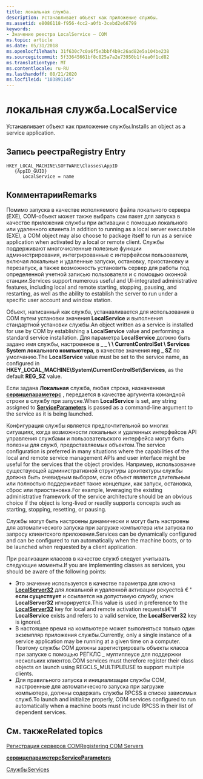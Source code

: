 ```yaml
---
title: локальная служба.
description: Устанавливает объект как приложение службы.
ms.assetid: e8086118-f956-4cc2-a0fb-3cebd2e66799
keywords:
- Значение реестра LocalService — COM
ms.topic: article
ms.date: 05/31/2018
ms.openlocfilehash: 31f630c7c0a6f5e3bbf4b9c26ad82e5a104be238
ms.sourcegitcommit: 5f33645661bf8c825a7a2e73950b1f4ea0f1cd82
ms.translationtype: MT
ms.contentlocale: ru-RU
ms.lasthandoff: 08/21/2020
ms.locfileid: "103891145"
---
```

# <a name="localservice"></a><span data-ttu-id="c2e2e-104">локальная служба.</span><span class="sxs-lookup"><span data-stu-id="c2e2e-104">LocalService</span></span>

<span data-ttu-id="c2e2e-105">Устанавливает объект как приложение службы.</span><span class="sxs-lookup"><span data-stu-id="c2e2e-105">Installs an object as a service application.</span></span>

## <a name="registry-entry"></a><span data-ttu-id="c2e2e-106">Запись реестра</span><span class="sxs-lookup"><span data-stu-id="c2e2e-106">Registry Entry</span></span>

```
HKEY_LOCAL_MACHINE\SOFTWARE\Classes\AppID
   {AppID_GUID}
      LocalService = name
```

## <a name="remarks"></a><span data-ttu-id="c2e2e-107">Комментарии</span><span class="sxs-lookup"><span data-stu-id="c2e2e-107">Remarks</span></span>

<span data-ttu-id="c2e2e-108">Помимо запуска в качестве исполняемого файла локального сервера (EXE), COM-объект может также выбрать сам пакет для запуска в качестве приложения службы при активации с помощью локального или удаленного клиента.</span><span class="sxs-lookup"><span data-stu-id="c2e2e-108">In addition to running as a local server executable (EXE), a COM object may also choose to package itself to run as a service application when activated by a local or remote client.</span></span> <span data-ttu-id="c2e2e-109">Службы поддерживают многочисленные полезные функции администрирования, интегрированные с интерфейсом пользователя, включая локальные и удаленные запуски, остановку, приостановку и перезапуск, а также возможность установить сервер для работы под определенной учетной записью пользователя и с помощью оконной станции.</span><span class="sxs-lookup"><span data-stu-id="c2e2e-109">Services support numerous useful and UI-integrated administrative features, including local and remote starting, stopping, pausing, and restarting, as well as the ability to establish the server to run under a specific user account and window station.</span></span>

<span data-ttu-id="c2e2e-110">Объект, написанный как служба, устанавливается для использования в COM путем установки значения **LocalService** и выполнения стандартной установки службы.</span><span class="sxs-lookup"><span data-stu-id="c2e2e-110">An object written as a service is installed for use by COM by establishing a **LocalService** value and performing a standard service installation.</span></span> <span data-ttu-id="c2e2e-111">Для параметра **LocalService** должно быть задано имя службы, настроенное в **\_ \_ \\ \\ CurrentControlSet \\ Services System локального компьютера**, в качестве значения **reg \_ SZ** по умолчанию.</span><span class="sxs-lookup"><span data-stu-id="c2e2e-111">The **LocalService** value must be set to the service name, as configured in **HKEY\_LOCAL\_MACHINE\\System\\CurrentControlSet\\Services**, as the default **REG\_SZ** value.</span></span>

<span data-ttu-id="c2e2e-112">Если задана **Локальная** служба, любая строка, назначенная [**сервицепараметерс**](serviceparameters.md) , передается в качестве аргумента командной строки в службу при запуске.</span><span class="sxs-lookup"><span data-stu-id="c2e2e-112">When **LocalService** is set, any string assigned to [**ServiceParameters**](serviceparameters.md) is passed as a command-line argument to the service as it is being launched.</span></span>

<span data-ttu-id="c2e2e-113">Конфигурация службы является предпочтительной во многих ситуациях, когда возможности локальных и удаленных интерфейсов API управления службами и пользовательского интерфейса могут быть полезны для служб, предоставляемых объектом.</span><span class="sxs-lookup"><span data-stu-id="c2e2e-113">The service configuration is preferred in many situations where the capabilities of the local and remote service management APIs and user interface might be useful for the services that the object provides.</span></span> <span data-ttu-id="c2e2e-114">Например, использование существующей административной структуры архитектуры службы должна быть очевидным выбором, если объект является длительным или полностью поддерживает такие концепции, как запуск, остановка, сброс или приостановка.</span><span class="sxs-lookup"><span data-stu-id="c2e2e-114">For example, leveraging the existing administrative framework of the service architecture should be an obvious choice if the object is long-lived or readily supports concepts such as starting, stopping, resetting, or pausing.</span></span>

<span data-ttu-id="c2e2e-115">Службы могут быть настроены динамически и могут быть настроены для автоматического запуска при загрузке компьютера или запуска по запросу клиентского приложения.</span><span class="sxs-lookup"><span data-stu-id="c2e2e-115">Services can be dynamically configured and can be configured to run automatically when the machine boots, or to be launched when requested by a client application.</span></span>

<span data-ttu-id="c2e2e-116">При реализации классов в качестве служб следует учитывать следующие моменты.</span><span class="sxs-lookup"><span data-stu-id="c2e2e-116">If you are implementing classes as services, you should be aware of the following points:</span></span>

-   <span data-ttu-id="c2e2e-117">Это значение используется в качестве параметра для ключа [**LocalServer32**](localserver32.md) для локальной и удаленной активации рекуестсâ € **' если существует** и ссылается на допустимую службу, ключ **LocalServer32** игнорируется.</span><span class="sxs-lookup"><span data-stu-id="c2e2e-117">This value is used in preference to the [**LocalServer32**](localserver32.md) key for local and remote activation requestsâ€”if **LocalService** exists and refers to a valid service, the **LocalServer32** key is ignored.</span></span>
-   <span data-ttu-id="c2e2e-118">В настоящее время на компьютере может выполняться только один экземпляр приложения службы.</span><span class="sxs-lookup"><span data-stu-id="c2e2e-118">Currently, only a single instance of a service application may be running at a given time on a computer.</span></span> <span data-ttu-id="c2e2e-119">Поэтому службы COM должны зарегистрировать объекты класса при запуске с помощью РЕГКЛС \_ мултиплеусе для поддержки нескольких клиентов.</span><span class="sxs-lookup"><span data-stu-id="c2e2e-119">COM services must therefore register their class objects on launch using REGCLS\_MULTIPLEUSE to support multiple clients.</span></span>
-   <span data-ttu-id="c2e2e-120">Для правильного запуска и инициализации службы COM, настроенные для автоматического запуска при загрузке компьютера, должны содержать службы RPCSS в списке зависимых служб.</span><span class="sxs-lookup"><span data-stu-id="c2e2e-120">To launch and initialize properly, COM services configured to run automatically when a machine boots must include RPCSS in their list of dependent services.</span></span>

## <a name="related-topics"></a><span data-ttu-id="c2e2e-121">См. также</span><span class="sxs-lookup"><span data-stu-id="c2e2e-121">Related topics</span></span>

<dl> <dt>

[<span data-ttu-id="c2e2e-122">Регистрация серверов COM</span><span class="sxs-lookup"><span data-stu-id="c2e2e-122">Registering COM Servers</span></span>](registering-com-servers.md)
</dt> <dt>

[<span data-ttu-id="c2e2e-123">**сервицепараметерс**</span><span class="sxs-lookup"><span data-stu-id="c2e2e-123">**ServiceParameters**</span></span>](serviceparameters.md)
</dt> <dt>

[<span data-ttu-id="c2e2e-124">Службы</span><span class="sxs-lookup"><span data-stu-id="c2e2e-124">Services</span></span>](/windows/desktop/Services/services)
</dt> </dl>

 

 